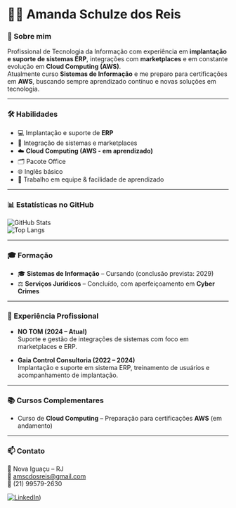 # 👩‍💻 Amanda Schulze dos Reis

### 🌟 Sobre mim
Profissional de Tecnologia da Informação com experiência em **implantação e suporte de sistemas ERP**, integrações com **marketplaces** e em constante evolução em **Cloud Computing (AWS)**.  
Atualmente curso **Sistemas de Informação** e me preparo para certificações em **AWS**, buscando sempre aprendizado contínuo e novas soluções em tecnologia.

---

### 🛠️ Habilidades
- 💻 Implantação e suporte de **ERP**
- 🔗 Integração de sistemas e marketplaces
- ☁️ **Cloud Computing (AWS - em aprendizado)**
- 🗂️ Pacote Office
- 🌐 Inglês básico
- 🤝 Trabalho em equipe & facilidade de aprendizado

---

### 📊 Estatísticas no GitHub
![GitHub Stats](https://github-readme-stats.vercel.app/api?username=amscdosreis-jpg&show_icons=true&theme=dracula)  
![Top Langs](https://github-readme-stats.vercel.app/api/top-langs/?username=amscdosreis-jpg&layout=compact&theme=dracula)

---

### 🎓 Formação
- 🎓 **Sistemas de Informação** – Cursando (conclusão prevista: 2029)  
- ⚖️ **Serviços Jurídicos** – Concluído, com aperfeiçoamento em **Cyber Crimes**

---

### 💼 Experiência Profissional
- **NO TOM (2024 – Atual)**  
  Suporte e gestão de integrações de sistemas com foco em marketplaces e ERP.  

- **Gaia Control Consultoria (2022 – 2024)**  
  Implantação e suporte em sistema ERP, treinamento de usuários e acompanhamento de implantação.  

---

### 📚 Cursos Complementares
- Curso de **Cloud Computing** – Preparação para certificações **AWS** (em andamento)

---

### 📫 Contato
📍 Nova Iguaçu – RJ  
📧 amscdosreis@gmail.com  
📱 (21) 99579-2630  

[![LinkedIn](https://img.shields.io/badge/LinkedIn-blue?style=for-the-badge&logo=linkedin)](https://www.linkedin.com/in/amanda-schulze-3b23941a1?utm_source=share&utm_campaign=share_via&utm_content=profile&utm_medium=ios_app))  
